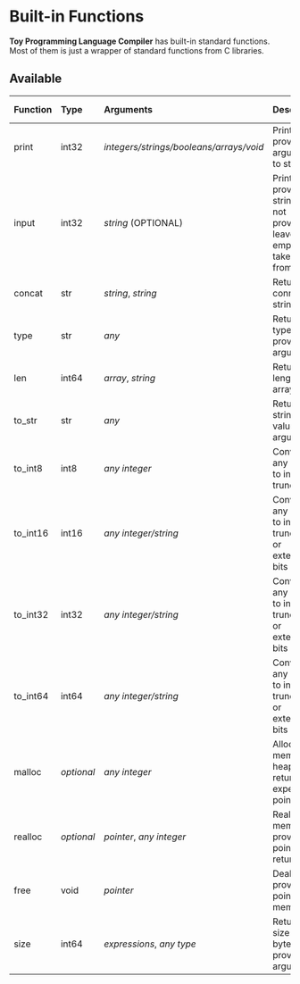 # Built-in Functions
**Toy Programming Language Compiler** has built-in standard functions. <br/>
Most of them is just a wrapper of standard functions from C libraries.

## Available

| Function | Type | Arguments | Description | Used C Functions |
|:---------|:-----|:----------|:------------|:-----------------|
| print | int32 | _integers/strings/booleans/arrays/void_ | Prints provided arguments to stdout | printf |
| input | int32 | _string_ (OPTIONAL) | Prints provided string (if not provided leaves empty) and takes input from user | scanf |
| concat | str | _string_, _string_ | Returns two connected strings | strcat |
| type | str | _any_ | Returns type of provided argument | - |
| len | int64 | _array_, _string_ | Returns length of an array | - |
| to_str | str | _any_ | Returns stringified value of argument | sprintf |
| to_int8 | int8 | _any integer_ | Converts any integer to int8 by truncating | - |
| to_int16 | int16 | _any integer/string_ | Converts any integer to int16 by truncating or extending bits | - |
| to_int32 | int32 | _any integer/string_ | Converts any integer to int32 by truncating or extending bits | - |
| to_int64 | int64 | _any integer/string_ | Converts any integer to int64 by truncating or extending bits | - |
| malloc | _optional_ | _any integer_ | Allocates memory on heap and returns expected pointer | - |
| realloc | _optional_ | _pointer_, _any integer_ | Reallocated memory for provided pointer and returns it | - |
| free | void | _pointer_ | Deallocates provided pointer memory | - |
| size | int64 | _expressions_, _any type_ | Returns size (in bytes) of provided argument | - |
